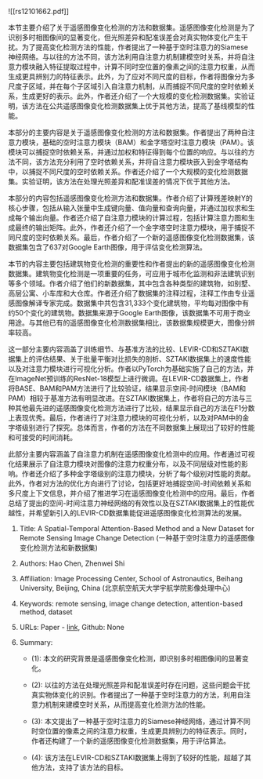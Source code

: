 ![[rs12101662.pdf]]


本节主要介绍了关于遥感图像变化检测的方法和数据集。遥感图像变化检测是为了识别多时相图像间的显著变化，但光照差异和配准误差会对真实物体变化产生干扰。为了提高变化检测方法的性能，作者提出了一种基于空时注意力的Siamese神经网络。与以往的方法不同，该方法利用自注意力机制建模空时关系，并将自注意力模块融入特征提取过程中，计算不同时空位置的像素之间的注意力权重，从而生成更具辨别力的特征表示。此外，为了应对不同尺度的目标，作者将图像分为多尺度子区域，并在每个子区域引入自注意力机制，从而捕捉不同尺度的空时依赖关系，生成更好的表示。此外，作者还介绍了一个大规模的变化检测数据集。实验证明，该方法在公共遥感图像变化检测数据集上优于其他方法，提高了基线模型的性能。

本部分的主要内容是关于遥感图像变化检测的方法和数据集。作者提出了两种自注意力模块，基础的空时注意力模块（BAM）和金字塔空时注意力模块（PAM）。该模块可以捕捉空时依赖关系，并通过加权和特征得到每个位置的响应。与以往的方法不同，该方法充分利用了空时依赖关系，并将自注意力模块嵌入到金字塔结构中，以捕捉不同尺度的空时依赖关系。作者还介绍了一个大规模的变化检测数据集。实验证明，该方法在处理光照差异和配准误差的情况下优于其他方法。

本部分的内容包括遥感图像变化检测方法和数据集。作者介绍了计算残差映射Y的核心步骤，包括从输入张量中生成键向量、值向量和查询向量，并通过加权求和生成每个输出向量。作者还介绍了自注意力模块的计算过程，包括计算注意力图和生成最终的输出矩阵。此外，作者还介绍了一个金字塔空时注意力模块，用于捕捉不同尺度的空时依赖关系。最后，作者介绍了一个新的遥感图像变化检测数据集，该数据集包含了637对Google Earth图像，用于评估变化检测算法。

本节的内容主要包括建筑物变化检测的重要性和作者提出的新的遥感图像变化检测数据集。建筑物变化检测是一项重要的任务，可应用于城市化监测和非法建筑识别等多个领域。作者介绍了他们的新数据集，其中包含各种类型的建筑物，如别墅、高层公寓、小车库和大仓库。作者还介绍了数据集的注释过程，注释工作由专业遥感图像解译专家完成。数据集中共包含31,333个变化建筑物，平均每对图像中有约50个变化的建筑物。数据集来源于Google Earth图像，该数据集不可用于商业用途。与其他已有的遥感图像变化检测数据集相比，该数据集规模更大，图像分辨率较高。

这一部分主要内容涵盖了训练细节、与基准方法的比较、LEVIR-CD和SZTAKI数据集上的评估结果、关于批量平衡对比损失的剖析、SZTAKI数据集上的速度性能以及对注意力模块进行可视化分析。作者以PyTorch为基础实施了自己的方法，并在ImageNet预训练的ResNet-18模型上进行微调。在LEVIR-CD数据集上，作者将BASE、BAM和PAM方法进行了比较验证，结果显示空间-时间模块（BAM和PAM）相较于基准方法有明显改进。在SZTAKI数据集上，作者将自己的方法与三种其他最先进的遥感图像变化检测方法进行了比较，结果显示自己的方法在F1分数上表现优秀。最后，作者进行了对注意力模块的可视化分析，以及对PAM中的金字塔级别进行了探究。总体而言，作者的方法在不同数据集上展现出了较好的性能和可接受的时间消耗。

 此部分主要内容涵盖了自注意力机制在遥感图像变化检测中的应用。作者通过可视化结果展示了自注意力模块对图像的注意力权重分布，以及不同层级对性能的影响。作者还介绍了多种金字塔级别的注意力模块，分析了每个级别对性能的贡献。此外，作者对方法的优化方向进行了讨论，包括更好地捕捉空间-时间依赖关系和多尺度上下文信息，并介绍了推进学习在遥感图像变化检测中的应用。最后，作者总结了提出的空间-时间注意力神经网络的有效性以及在SZTAKI数据集上的性能优越性，并希望新引入的LEVIR-CD数据集能促进遥感图像变化检测算法的发展。



1. Title: A Spatial-Temporal Attention-Based Method and a New Dataset for Remote Sensing Image Change Detection (一种基于空时注意力的遥感图像变化检测方法和新数据集)

2. Authors: Hao Chen, Zhenwei Shi

3. Affiliation: Image Processing Center, School of Astronautics, Beihang University, Beijing, China (北京航空航天大学宇航学院影像处理中心)

4. Keywords: remote sensing, image change detection, attention-based method, dataset

5. URLs: Paper - [link](https://www.mdpi.com/2072-4292/12/10/1701), Github: None

6. Summary: 

    - (1): 本文的研究背景是遥感图像变化检测，即识别多时相图像间的显著变化。 
   
    - (2): 以往的方法在处理光照差异和配准误差时存在问题，这些问题会干扰真实物体变化的识别。作者提出了一种基于空时注意力的方法，利用自注意力机制来建模空时关系，从而提高变化检测方法的性能。

    - (3): 本文提出了一种基于空时注意力的Siamese神经网络，通过计算不同时空位置的像素之间的注意力权重，生成更具辨别力的特征表示。同时，作者还构建了一个新的遥感图像变化检测数据集，用于评估算法。

    - (4): 该方法在LEVIR-CD和SZTAKI数据集上得到了较好的性能，超越了其他方法，支持了该方法的目标。

